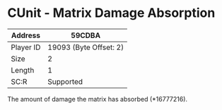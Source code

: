 #  CUnit - Matrix Damage Absorption
Address   | 59CDBA
----------|-------------
Player ID | 19093 (Byte Offset: 2)
Size 	  | 2
Length 	  | 1
SC:R      | Supported

The amount of damage the matrix has absorbed (*16777216).
